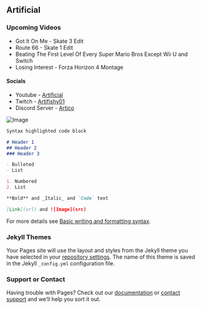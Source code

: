 ## Artificial
 
### Upcoming Videos 
- Got It On Me - Skate 3 Edit
- Route 66 - Skate 1 Edit
- Beating The First Level Of Every Super Mario Bros Except Wii U and Switch
- Losing Interest - Forza Horizon 4 Montage

#### Socials
- Youtube - [Artificial](https://www.youtube.com/channel/UCJeZ9oHUiu-fBXm8rWHf_Hg)
- Twitch - [Artifishy01](https://m.twitch.tv/artifishy01/home)
- Discord Server - [Artico](https://discord.gg/jaQMKGfH7F) 

![Image](file:///home/oppy/Downloads/christmas-discord-pfp-7.gif)
```markdown
Syntax highlighted code block

# Header 1
## Header 2
### Header 3

- Bulleted
- List

1. Numbered
2. List

**Bold** and _Italic_ and `Code` text

[Link](url) and ![Image](src)
```

For more details see [Basic writing and formatting syntax](https://docs.github.com/en/github/writing-on-github/getting-started-with-writing-and-formatting-on-github/basic-writing-and-formatting-syntax).

### Jekyll Themes

Your Pages site will use the layout and styles from the Jekyll theme you have selected in your [repository settings](https://github.com/Artificial018/Artificial018.github.io/settings/pages). The name of this theme is saved in the Jekyll `_config.yml` configuration file.

### Support or Contact

Having trouble with Pages? Check out our [documentation](https://docs.github.com/categories/github-pages-basics/) or [contact support](https://support.github.com/contact) and we’ll help you sort it out.
